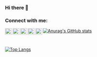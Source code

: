 ### Hi there 👋

### Connect with me:

[<img align="left" alt="E-mail" width="22px" src="https://cdn.jsdelivr.net/npm/simple-icons@v3/icons/gmail.svg" />][email]
[<img align="left" alt="Facebook" width="22px" src="https://cdn.jsdelivr.net/npm/simple-icons@v3/icons/facebook.svg" />][facebook]
[<img align="left" alt="Twitter" width="22px" src="https://cdn.jsdelivr.net/npm/simple-icons@v3/icons/twitter.svg" />][twitter]
[<img align="left" alt="LinkedIn" width="22px" src="https://cdn.jsdelivr.net/npm/simple-icons@v3/icons/linkedin.svg" />][linkedin]
[<img align="left" alt="Instagram" width="22px" src="https://cdn.jsdelivr.net/npm/simple-icons@v3/icons/instagram.svg" />][instagram]

[![Anurag's GitHub stats](https://github-readme-stats.vercel.app/api?username=robertwillian&theme=dracula&count_private=true)](https://github.com/anuraghazra/github-readme-stats)

<br /> 

[![Top Langs](https://github-readme-stats.vercel.app/api/top-langs/?username=robertwillian&theme=dracula&layout=compact&count_private=true)](https://github.com/anuraghazra/github-readme-stats)

<!--
**robertwillian/robertwillian** is a ✨ _special_ ✨ repository because its `README.md` (this file) appears on your GitHub profile.

Here are some ideas to get you started:

- 🔭 I’m currently working on ...
- 🌱 I’m currently learning ...
- 👯 I’m looking to collaborate on ...
- 🤔 I’m looking for help with ...
- 💬 Ask me about ...
- 📫 How to reach me: ...
- 😄 Pronouns: ...
- ⚡ Fun fact: ...
-->
[facebook]: https://www.facebook.com/robertwilliansp
[email]: mailto:robertwillian@wmstudios.net
[twitter]: https://twitter.com/robertwilliansp
[linkedin]: https://www.linkedin.com/in/robertwilliansp/
[instagram]: https://www.instagram.com/robertwilliansp/

